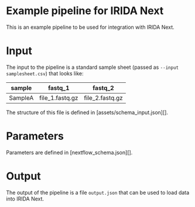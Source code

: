 # Example pipeline for IRIDA Next

This is an example pipeline to be used for integration with IRIDA Next.

# Input

The input to the pipeline is a standard sample sheet (passed as `--input samplesheet.csv`) that looks like:

| sample  | fastq_1         | fastq_2         |
|---------|-----------------|-----------------|
| SampleA | file_1.fastq.gz | file_2.fastq.gz |

The structure of this file is defined in [assets/schema_input.json][].

# Parameters

Parameters are defined in [nextflow_schema.json][].

# Output

The output of the pipeline is a file `output.json` that can be used to load data into IRIDA Next.

